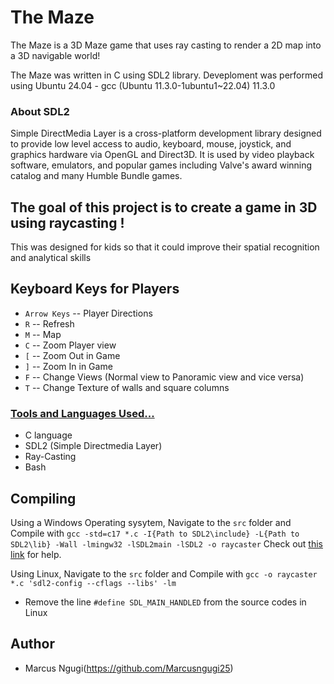 # The Maze

The Maze is a 3D Maze game that uses ray casting to render a 2D map into a 3D navigable world!

The Maze was written in C using SDL2 library. Deveploment was performed using Ubuntu 24.04 - gcc (Ubuntu 11.3.0-1ubuntu1~22.04) 11.3.0

### About SDL2 

Simple DirectMedia Layer is a cross-platform development library designed to provide low level access to audio, keyboard, mouse, joystick, and graphics hardware via OpenGL and Direct3D. It is used by video playback software, emulators, and popular games including Valve's award winning catalog and many Humble Bundle games.

## The goal of this project is to create a game in 3D using raycasting !
This was designed for kids so that it could improve their spatial recognition and analytical skills

## Keyboard Keys for Players
- `Arrow Keys` -- Player Directions 
- `R` -- Refresh 
- `M` -- Map 
- `C` -- Zoom Player view 
- `[` -- Zoom Out in Game 
- `]` -- Zoom In in Game 
- `F` -- Change Views (Normal view to Panoramic view and vice versa) 
- `T` -- Change Texture of walls and square columns 

### <u>Tools and Languages Used...</u>
- C language
- SDL2 (Simple Directmedia Layer)
- Ray-Casting
- Bash

## Compiling
Using a Windows Operating sysytem, Navigate to the `src` folder and Compile with 
`gcc -std=c17 *.c -I{Path to SDL2\include} -L{Path to SDL2\lib} -Wall -lmingw32 -lSDL2main -lSDL2 -o raycaster`
Check out [this link](https://www.matsson.com/prog/sdl2-mingw-w64-tutorial.php#:~:text=the%20gcc%20command.-,Step%202%3A%20Installing%20SDL2,library%20for%20Windows%20using%20MinGW.&text=After%20extracting%20the%20contents%20using,bit%20version%20of%20the%20library) for help.

Using Linux, Navigate to the `src` folder and Compile with
`gcc -o raycaster *.c 'sdl2-config --cflags --libs' -lm`
- Remove the line `#define SDL_MAIN_HANDLED` from the source codes in Linux

## Author
 - Marcus Ngugi(https://github.com/Marcusngugi25)
